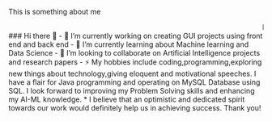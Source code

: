 
<!DOCTYPE html>
<html>

   <head>
      <title>Welcome to my page</title>
   </head>
	
   <body>
  <p style="color:blue:">This is something about me</p>
      <marquee>It is innovation and inquisitiveness that makes it intriguing!</marquee>
   </body>
	
</html>
### Hi there 👋
- 🔭 I’m currently working on creating GUI projects using front end and back end
- 🌱 I’m currently learning about Machine learning and Data Science
- 👯 I’m looking to collaborate on Artificial Intelligence projects and research papers
- ⚡ My hobbies include coding,programming,exploring new things about technology,giving eloquent and motivational speeches.
I have a flair for Java programming and operating on MySQL Database using SQL. I look forward to improving my Problem Solving skills and enhancing my AI-ML knowledge.
* I believe that an optimistic and dedicated spirit towards our work would definitely help us in achieving success. 
Thank you!
